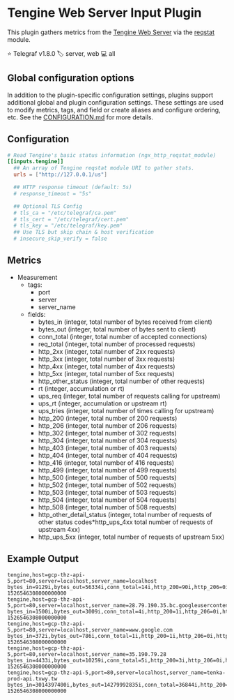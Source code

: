 # Tengine Web Server Input Plugin

This plugin gathers metrics from the [Tengine Web Server][tengine] via the
[reqstat][reqstat] module.

⭐ Telegraf v1.8.0
🏷️ server, web
💻 all

[tengine]: http://tengine.taobao.org
[reqstat]: http://tengine.taobao.org/document/http_reqstat.html

## Global configuration options <!-- @/docs/includes/plugin_config.md -->

In addition to the plugin-specific configuration settings, plugins support
additional global and plugin configuration settings. These settings are used to
modify metrics, tags, and field or create aliases and configure ordering, etc.
See the [CONFIGURATION.md][CONFIGURATION.md] for more details.

[CONFIGURATION.md]: ../../../docs/CONFIGURATION.md#plugins

## Configuration

```toml @sample.conf
# Read Tengine's basic status information (ngx_http_reqstat_module)
[[inputs.tengine]]
  ## An array of Tengine reqstat module URI to gather stats.
  urls = ["http://127.0.0.1/us"]

  ## HTTP response timeout (default: 5s)
  # response_timeout = "5s"

  ## Optional TLS Config
  # tls_ca = "/etc/telegraf/ca.pem"
  # tls_cert = "/etc/telegraf/cert.pem"
  # tls_key = "/etc/telegraf/key.pem"
  ## Use TLS but skip chain & host verification
  # insecure_skip_verify = false
```

## Metrics

- Measurement
  - tags:
    - port
    - server
    - server_name
  - fields:
    - bytes_in (integer, total number of bytes received from client)
    - bytes_out (integer, total number of bytes sent to client)
    - conn_total (integer, total number of accepted connections)
    - req_total (integer, total number of processed requests)
    - http_2xx (integer, total number of 2xx requests)
    - http_3xx (integer, total number of 3xx requests)
    - http_4xx (integer, total number of 4xx requests)
    - http_5xx (integer, total number of 5xx requests)
    - http_other_status (integer, total number of other requests)
    - rt (integer, accumulation or rt)
    - ups_req (integer, total number of requests calling for upstream)
    - ups_rt (integer, accumulation or upstream rt)
    - ups_tries (integer, total number of times calling for upstream)
    - http_200 (integer, total number of 200 requests)
    - http_206 (integer, total number of 206 requests)
    - http_302 (integer, total number of 302 requests)
    - http_304 (integer, total number of 304 requests)
    - http_403 (integer, total number of 403 requests)
    - http_404 (integer, total number of 404 requests)
    - http_416 (integer, total number of 416 requests)
    - http_499 (integer, total number of 499 requests)
    - http_500 (integer, total number of 500 requests)
    - http_502 (integer, total number of 502 requests)
    - http_503 (integer, total number of 503 requests)
    - http_504 (integer, total number of 504 requests)
    - http_508 (integer, total number of 508 requests)
    - http_other_detail_status (integer, total number of requests of other
      status codes*http_ups_4xx total number of requests of upstream 4xx)
    - http_ups_5xx (integer, total number of requests of upstream 5xx)

## Example Output

```text
tengine,host=gcp-thz-api-5,port=80,server=localhost,server_name=localhost bytes_in=9129i,bytes_out=56334i,conn_total=14i,http_200=90i,http_206=0i,http_2xx=90i,http_302=0i,http_304=0i,http_3xx=0i,http_403=0i,http_404=0i,http_416=0i,http_499=0i,http_4xx=0i,http_500=0i,http_502=0i,http_503=0i,http_504=0i,http_508=0i,http_5xx=0i,http_other_detail_status=0i,http_other_status=0i,http_ups_4xx=0i,http_ups_5xx=0i,req_total=90i,rt=0i,ups_req=0i,ups_rt=0i,ups_tries=0i 1526546308000000000
tengine,host=gcp-thz-api-5,port=80,server=localhost,server_name=28.79.190.35.bc.googleusercontent.com bytes_in=1500i,bytes_out=3009i,conn_total=4i,http_200=1i,http_206=0i,http_2xx=1i,http_302=0i,http_304=0i,http_3xx=0i,http_403=0i,http_404=1i,http_416=0i,http_499=0i,http_4xx=3i,http_500=0i,http_502=0i,http_503=0i,http_504=0i,http_508=0i,http_5xx=0i,http_other_detail_status=0i,http_other_status=0i,http_ups_4xx=0i,http_ups_5xx=0i,req_total=4i,rt=0i,ups_req=0i,ups_rt=0i,ups_tries=0i 1526546308000000000
tengine,host=gcp-thz-api-5,port=80,server=localhost,server_name=www.google.com bytes_in=372i,bytes_out=786i,conn_total=1i,http_200=1i,http_206=0i,http_2xx=1i,http_302=0i,http_304=0i,http_3xx=0i,http_403=0i,http_404=0i,http_416=0i,http_499=0i,http_4xx=0i,http_500=0i,http_502=0i,http_503=0i,http_504=0i,http_508=0i,http_5xx=0i,http_other_detail_status=0i,http_other_status=0i,http_ups_4xx=0i,http_ups_5xx=0i,req_total=1i,rt=0i,ups_req=0i,ups_rt=0i,ups_tries=0i 1526546308000000000
tengine,host=gcp-thz-api-5,port=80,server=localhost,server_name=35.190.79.28 bytes_in=4433i,bytes_out=10259i,conn_total=5i,http_200=3i,http_206=0i,http_2xx=3i,http_302=0i,http_304=0i,http_3xx=0i,http_403=0i,http_404=11i,http_416=0i,http_499=0i,http_4xx=11i,http_500=0i,http_502=0i,http_503=0i,http_504=0i,http_508=0i,http_5xx=0i,http_other_detail_status=0i,http_other_status=0i,http_ups_4xx=0i,http_ups_5xx=0i,req_total=14i,rt=0i,ups_req=0i,ups_rt=0i,ups_tries=0i 1526546308000000000
tengine,host=gcp-thz-api-5,port=80,server=localhost,server_name=tenka-prod-api.txwy.tw bytes_in=3014397400i,bytes_out=14279992835i,conn_total=36844i,http_200=3177339i,http_206=0i,http_2xx=3177339i,http_302=0i,http_304=0i,http_3xx=0i,http_403=0i,http_404=123i,http_416=0i,http_499=0i,http_4xx=123i,http_500=17214i,http_502=4453i,http_503=80i,http_504=0i,http_508=0i,http_5xx=21747i,http_other_detail_status=0i,http_other_status=0i,http_ups_4xx=123i,http_ups_5xx=21747i,req_total=3199209i,rt=245874536i,ups_req=2685076i,ups_rt=245858217i,ups_tries=2685076i 1526546308000000000
```
